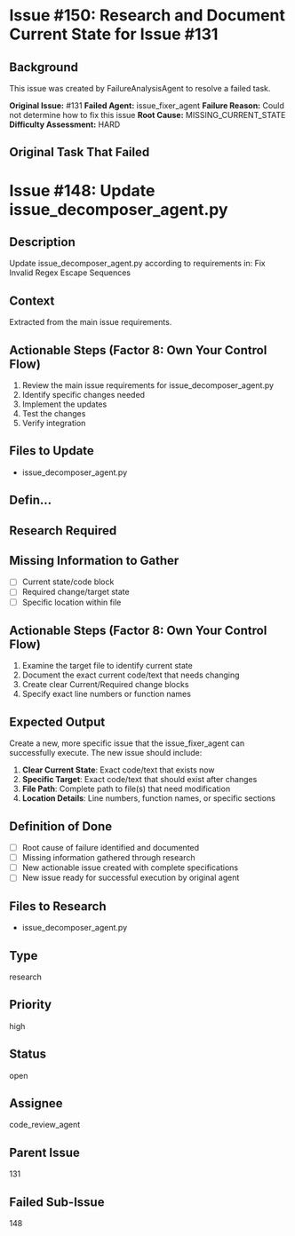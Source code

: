 # Issue #150: Research and Document Current State for Issue #131

## Background
This issue was created by FailureAnalysisAgent to resolve a failed task.

**Original Issue:** #131
**Failed Agent:** issue_fixer_agent
**Failure Reason:** Could not determine how to fix this issue
**Root Cause:** MISSING_CURRENT_STATE
**Difficulty Assessment:** HARD

## Original Task That Failed
# Issue #148: Update issue_decomposer_agent.py

## Description
Update issue_decomposer_agent.py according to requirements in: Fix Invalid Regex Escape Sequences

## Context
Extracted from the main issue requirements.

## Actionable Steps (Factor 8: Own Your Control Flow)
1. Review the main issue requirements for issue_decomposer_agent.py
2. Identify specific changes needed
3. Implement the updates
4. Test the changes
5. Verify integration

## Files to Update
- issue_decomposer_agent.py

## Defin...

## Research Required
## Missing Information to Gather
- [ ] Current state/code block
- [ ] Required change/target state
- [ ] Specific location within file

## Actionable Steps (Factor 8: Own Your Control Flow)
1. Examine the target file to identify current state
2. Document the exact current code/text that needs changing
3. Create clear Current/Required change blocks
4. Specify exact line numbers or function names

## Expected Output
Create a new, more specific issue that the issue_fixer_agent can successfully execute. The new issue should include:

1. **Clear Current State**: Exact code/text that exists now
2. **Specific Target**: Exact code/text that should exist after changes
3. **File Path**: Complete path to file(s) that need modification
4. **Location Details**: Line numbers, function names, or specific sections

## Definition of Done
- [ ] Root cause of failure identified and documented
- [ ] Missing information gathered through research
- [ ] New actionable issue created with complete specifications
- [ ] New issue ready for successful execution by original agent

## Files to Research
- issue_decomposer_agent.py

## Type
research

## Priority
high

## Status
open

## Assignee
code_review_agent

## Parent Issue
131

## Failed Sub-Issue
148
